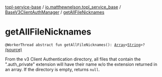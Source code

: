 [topl-service-base](../../index.md) / [io.matthewnelson.topl_service_base](../index.md) / [BaseV3ClientAuthManager](index.md) / [getAllFileNicknames](./get-all-file-nicknames.md)

# getAllFileNicknames

`@WorkerThread abstract fun getAllFileNicknames(): `[`Array`](https://kotlinlang.org/api/latest/jvm/stdlib/kotlin/-array/index.html)`<`[`String`](https://kotlinlang.org/api/latest/jvm/stdlib/kotlin/-string/index.html)`>?` [(source)](https://github.com/05nelsonm/TorOnionProxyLibrary-Android/blob/master/topl-service-base/src/main/java/io/matthewnelson/topl_service_base/BaseV3ClientAuthManager.kt#L149)

From the v3 Client Authentication directory, all files that contain the
".auth_private" extension will have their name w/o the extension returned
in an array. If the directory is empty, returns `null`.

